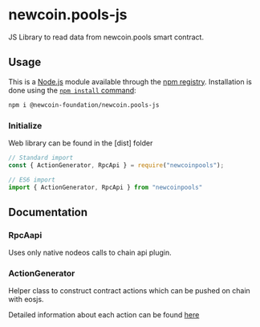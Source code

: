 # newcoin.pools-js

JS Library to read data from newcoin.pools smart contract.

## Usage

This is a [Node.js](https://nodejs.org/en/) module available through the
[npm registry](https://www.npmjs.com/). Installation is done using the
[`npm install` command](https://docs.npmjs.com/getting-started/installing-npm-packages-locally):

```sh
npm i @newcoin-foundation/newcoin.pools-js
```

### Initialize

Web library can be found in the [dist] folder

```javascript
// Standard import
const { ActionGenerator, RpcApi } = require("newcoinpools");

// ES6 import
import { ActionGenerator, RpcApi } from "newcoinpools"
```

## Documentation

### RpcAapi
Uses only native nodeos calls to chain api plugin.

### ActionGenerator

Helper class to construct contract actions  which can be pushed on chain with eosjs. 

Detailed information about each action can be found [here](https://github.com/pinknetworkx/atomicassets-contract/wiki/Actions) 